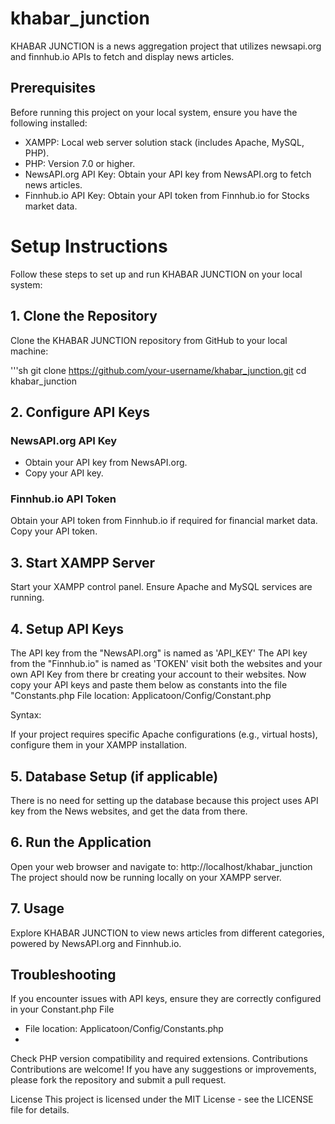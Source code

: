 # khabar_junction
KHABAR JUNCTION is a news aggregation project that utilizes newsapi.org and finnhub.io APIs to fetch and display news articles.

## Prerequisites
Before running this project on your local system, ensure you have the following installed:

* XAMPP: Local web server solution stack (includes Apache, MySQL, PHP).
* PHP: Version 7.0 or higher.
* NewsAPI.org API Key: Obtain your API key from NewsAPI.org to fetch news articles.
* Finnhub.io API Key: Obtain your API token from Finnhub.io for Stocks market data.

# Setup Instructions
Follow these steps to set up and run KHABAR JUNCTION on your local system:

## 1. Clone the Repository
Clone the KHABAR JUNCTION repository from GitHub to your local machine:

'''sh
git clone https://github.com/your-username/khabar_junction.git
cd khabar_junction

## 2. Configure API Keys
### NewsAPI.org API Key
* Obtain your API key from NewsAPI.org.
* Copy your API key.
### Finnhub.io API Token
Obtain your API token from Finnhub.io if required for financial market data.
Copy your API token.

## 3. Start XAMPP Server
Start your XAMPP control panel.
Ensure Apache and MySQL services are running.

## 4. Setup API Keys
The API key from the "NewsAPI.org" is named as 'API_KEY'
The API key from the "Finnhub.io" is named as 'TOKEN'
visit both the websites and your own API Key from there br creating your account to their websites.
Now copy your API keys and paste them below as constants into the file "Constants.php
File location: Applicatoon/Config/Constant.php

Syntax:
<?php
define('API_KEY','Your_API_Key_from_NEWSAPI.ORG');
define('TOKEN','Your_API_Key_from_FINNHUB.IO');
?>

If your project requires specific Apache configurations (e.g., virtual hosts), configure them in your XAMPP installation.



## 5. Database Setup (if applicable)
There is no need for setting up the database because this project uses API key from the News websites, and get the data from there.

## 6. Run the Application
Open your web browser and navigate to: http://localhost/khabar_junction
The project should now be running locally on your XAMPP server.

## 7. Usage
Explore KHABAR JUNCTION to view news articles from different categories, powered by NewsAPI.org and Finnhub.io.

## Troubleshooting
If you encounter issues with API keys, ensure they are correctly configured in your Constant.php File
* File location: Applicatoon/Config/Constants.php
* 
Check PHP version compatibility and required extensions.
Contributions
Contributions are welcome! If you have any suggestions or improvements, please fork the repository and submit a pull request.

License
This project is licensed under the MIT License - see the LICENSE file for details.

